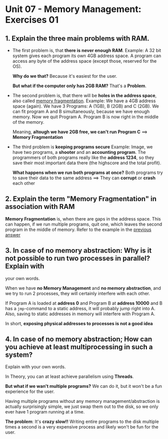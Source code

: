 # Unit 07 - Memory Management: Exercises 01

## 1. Explain the three main problems with RAM.

- The first problem is, that **there is never enough RAM**.
    Example: A 32 bit system gives each program its own 4GB address space. A program can access any byte of the address space (except those, reserved for the OS).

    **Why do we that?** Because it's easiest for the user.

    **But what if the computer only has 2GB RAM?** That's a **Problem**.


 - The second problem is, that there will be **holes in the address space**, also called [memory fragmentation](#2-explain-the-term-memory-fragmentation-in-association-with-ram).
     Example: We have a 4GB address space (again). We have 3 Programs: A (1GB), B (2GB) and C (2GB).
      We can fit program A and B simultaneously, because we have enough memory.
      Now we quit Program A. Program B is now right in the middle of the memory.

      Meaning, **altough we have 2GB free, we can't run Program C** ==> **Memory Fragmentation**


 - The third problem is **keeping programs secure**
      Example: Image, we have two programs, a **shooter** and an **accounting program**.
     The programmers of both programs really like the **address 1234**, so they save their most important data there (the highscore and the total profit).

     **What happens when we run both programs at once?** Both programs try to save their data to the same address ==> They can **corrupt** or **crash** each other

## 2. Explain the term "Memory Fragmentation" in association with RAM

**Memory Fragmentation** is, when there are gaps in the address space. This can happen, if we run multiple programs, quit one, which leaves the second program in the middle of memory.
Refer to the example in the [previous answer](#1-explain-the-three-main-problems-with-ram)

## 3. In case of no memory abstraction: Why is it not possible to run two processes in parallel? Explain with
your own words.

When we have **no Memory Management** and **no memory abstraction**, and we try to run 2 processes, they will certainly interfere with each other.

If Program A is loaded at **address 0** and Program B at **address 10000** and B has a `jmp`-command to a static address, it will probably jump right into A.
Also, saving to static addresses in memory will interfere with Program A.

In short, **exposing physical addresses to processes is not a good idea**

## 4. In case of no memory abstraction; How can you achieve at least multiprocessing in such a system?
Explain with your own words.

In Theory, you can at least achieve parallelism using **Threads**.

**But what if we wan't multiple programs?** We can do it, but it won't be a fun experience for the user.

Having multiple programs without any memory management/abstraction is actually surprisingly simple, we just swap them out to the disk, so we only ever have 1 program running at a time.

**The problem**: It's **crazy slow!!** Writing entire programs to the disk multiple times a second is a very expensive process and likely won't be fun for the user. 